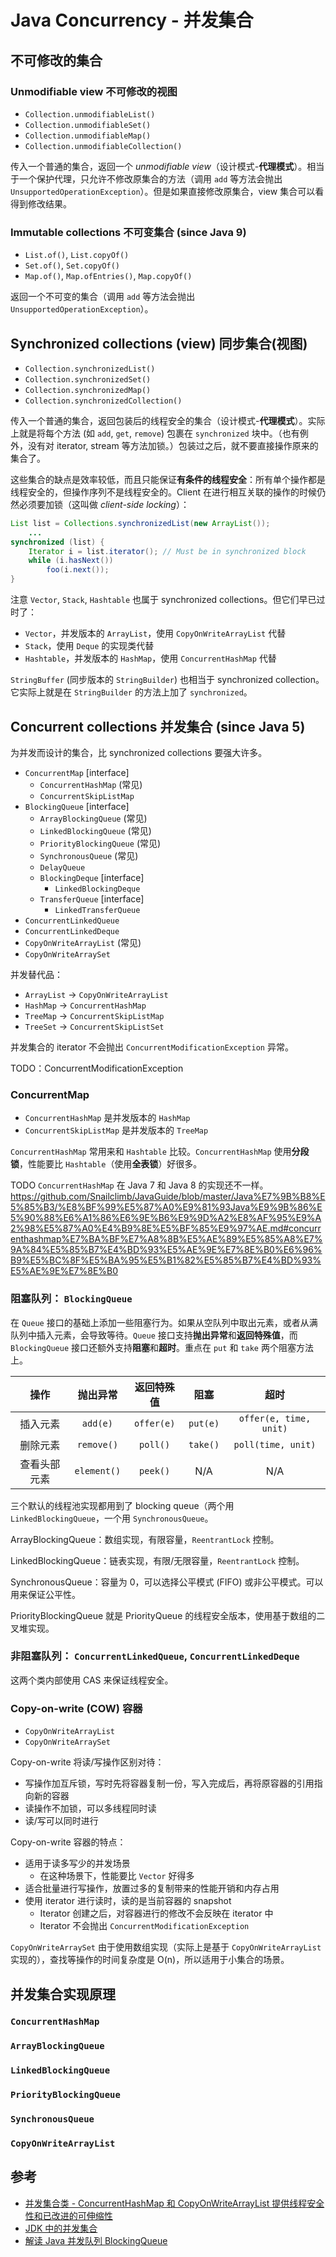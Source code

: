 # Java Concurrency - 并发集合

## 不可修改的集合

### Unmodifiable view 不可修改的视图

+ `Collection.unmodifiableList()`
+ `Collection.unmodifiableSet()`
+ `Collection.unmodifiableMap()`
+ `Collection.unmodifiableCollection()`

传入一个普通的集合，返回一个 _unmodifiable view_（设计模式-**代理模式**）。相当于一个保护代理，只允许不修改原集合的方法（调用 `add` 等方法会抛出 `UnsupportedOperationException`）。但是如果直接修改原集合，view 集合可以看得到修改结果。

### Immutable collections 不可变集合 (since Java 9)

+ `List.of()`, `List.copyOf()`
+ `Set.of()`, `Set.copyOf()`
+ `Map.of()`, `Map.ofEntries()`, `Map.copyOf()`

返回一个不可变的集合（调用 `add` 等方法会抛出 `UnsupportedOperationException`）。

## Synchronized collections (view) 同步集合(视图)

+ `Collection.synchronizedList()`
+ `Collection.synchronizedSet()`
+ `Collection.synchronizedMap()`
+ `Collection.synchronizedCollection()`

传入一个普通的集合，返回包装后的线程安全的集合（设计模式-**代理模式**）。实际上就是将每个方法 (如 `add`, `get`, `remove`) 包裹在 `synchronized` 块中。（也有例外，没有对 iterator, stream 等方法加锁。）包装过之后，就不要直接操作原来的集合了。

这些集合的缺点是效率较低，而且只能保证**有条件的线程安全**：所有单个操作都是线程安全的，但操作序列不是线程安全的。Client 在进行相互关联的操作的时候仍然必须要加锁（这叫做 *client-side locking*）：

```Java
List list = Collections.synchronizedList(new ArrayList());
    ...
synchronized (list) {
    Iterator i = list.iterator(); // Must be in synchronized block
    while (i.hasNext())
        foo(i.next());
}
```

注意 `Vector`, `Stack`, `Hashtable` 也属于 synchronized collections。但它们早已过时了：

+ `Vector`，并发版本的 `ArrayList`，使用 `CopyOnWriteArrayList` 代替
+ `Stack`，使用 `Deque` 的实现类代替
+ `Hashtable`，并发版本的 `HashMap`，使用 `ConcurrentHashMap` 代替

`StringBuffer` (同步版本的 `StringBuilder`) 也相当于 synchronized collection。它实际上就是在 `StringBuilder` 的方法上加了 `synchronized`。

## Concurrent collections 并发集合 (since Java 5)

为并发而设计的集合，比 synchronized collections 要强大许多。

+ `ConcurrentMap` [interface]
  + `ConcurrentHashMap` (常见)
  + `ConcurrentSkipListMap`
+ `BlockingQueue` [interface]
  + `ArrayBlockingQueue` (常见)
  + `LinkedBlockingQueue` (常见)
  + `PriorityBlockingQueue` (常见)
  + `SynchronousQueue` (常见)
  + `DelayQueue`
  + `BlockingDeque` [interface]
    + `LinkedBlockingDeque`
  + `TransferQueue` [interface]
    + `LinkedTransferQueue`
+ `ConcurrentLinkedQueue`
+ `ConcurrentLinkedDeque`
+ `CopyOnWriteArrayList` (常见)
+ `CopyOnWriteArraySet`

并发替代品：

+ `ArrayList` -> `CopyOnWriteArrayList`
+ `HashMap` -> `ConcurrentHashMap`
+ `TreeMap` -> `ConcurrentSkipListMap`
+ `TreeSet` -> `ConcurrentSkipListSet`

并发集合的 iterator 不会抛出 `ConcurrentModificationException` 异常。

TODO：ConcurrentModificationException

### ConcurrentMap

+ `ConcurrentHashMap` 是并发版本的 `HashMap`
+ `ConcurrentSkipListMap` 是并发版本的 `TreeMap`

`ConcurrentHashMap` 常用来和 `Hashtable` 比较。`ConcurrentHashMap` 使用**分段锁**，性能要比 `Hashtable`（使用**全表锁**）好很多。

TODO `ConcurrentHashMap` 在 Java 7 和 Java 8 的实现还不一样。
https://github.com/Snailclimb/JavaGuide/blob/master/Java%E7%9B%B8%E5%85%B3/%E8%BF%99%E5%87%A0%E9%81%93Java%E9%9B%86%E5%90%88%E6%A1%86%E6%9E%B6%E9%9D%A2%E8%AF%95%E9%A2%98%E5%87%A0%E4%B9%8E%E5%BF%85%E9%97%AE.md#concurrenthashmap%E7%BA%BF%E7%A8%8B%E5%AE%89%E5%85%A8%E7%9A%84%E5%85%B7%E4%BD%93%E5%AE%9E%E7%8E%B0%E6%96%B9%E5%BC%8F%E5%BA%95%E5%B1%82%E5%85%B7%E4%BD%93%E5%AE%9E%E7%8E%B0

### 阻塞队列： `BlockingQueue`

在 `Queue` 接口的基础上添加一些阻塞行为。如果从空队列中取出元素，或者从满队列中插入元素，会导致等待。`Queue` 接口支持**抛出异常**和**返回特殊值**，而 `BlockingQueue` 接口还额外支持**阻塞**和**超时**。重点在 `put` 和 `take` 两个阻塞方法上。

| 操作 | 抛出异常 | 返回特殊值 | 阻塞 | 超时 |
| :-: | :-: | :-: | :-: | :-: |
| 插入元素 | `add(e)` | `offer(e)` | `put(e)` | `offer(e, time, unit)` |
| 删除元素 | `remove()` | `poll()` | `take()` | `poll(time, unit)` |
| 查看头部元素 | `element()` | `peek()` | N/A | N/A |

三个默认的线程池实现都用到了 blocking queue（两个用 `LinkedBlockingQueue`，一个用 `SynchronousQueue`。

ArrayBlockingQueue：数组实现，有限容量，`ReentrantLock` 控制。

LinkedBlockingQueue：链表实现，有限/无限容量，`ReentrantLock` 控制。

SynchronousQueue：容量为 0，可以选择公平模式 (FIFO) 或非公平模式。可以用来保证公平性。

PriorityBlockingQueue 就是 PriorityQueue 的线程安全版本，使用基于数组的二叉堆实现。

### 非阻塞队列： `ConcurrentLinkedQueue`, `ConcurrentLinkedDeque`

这两个类内部使用 CAS 来保证线程安全。

### Copy-on-write (COW) 容器

+ `CopyOnWriteArrayList`
+ `CopyOnWriteArraySet`

Copy-on-write 将读/写操作区别对待：

+ 写操作加互斥锁，写时先将容器复制一份，写入完成后，再将原容器的引用指向新的容器
+ 读操作不加锁，可以多线程同时读
+ 读/写可以同时进行

Copy-on-write 容器的特点：

+ 适用于读多写少的并发场景
  + 在这种场景下，性能要比 `Vector` 好得多
+ 适合批量进行写操作，放置过多的复制带来的性能开销和内存占用
+ 使用 iterator 进行读时，读的是当前容器的 snapshot
  + Iterator 创建之后，对容器进行的修改不会反映在 iterator 中
  + Iterator 不会抛出 `ConcurrentModificationException`

`CopyOnWriteArraySet` 由于使用数组实现（实际上是基于 `CopyOnWriteArrayList` 实现的），查找等操作的时间复杂度是 O(n)，所以适用于小集合的场景。

## 并发集合实现原理

### `ConcurrentHashMap`

### `ArrayBlockingQueue`

### `LinkedBlockingQueue`

### `PriorityBlockingQueue`

### `SynchronousQueue`

### `CopyOnWriteArrayList`

## 参考

+ [并发集合类 - ConcurrentHashMap 和 CopyOnWriteArrayList 提供线程安全性和已改进的可伸缩性](https://www.ibm.com/developerworks/cn/java/j-jtp07233/index.html)
+ [JDK 中的并发集合](http://novoland.github.io/%E5%B9%B6%E5%8F%91/2014/07/26/%E5%B9%B6%E5%8F%91%E9%9B%86%E5%90%88.html)
+ [解读 Java 并发队列 BlockingQueue](https://javadoop.com/post/java-concurrent-queue#%E6%80%BB%E7%BB%93)